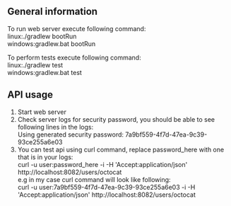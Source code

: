 ## General information

To run web server execute following command:</br>
linux:./gradlew bootRun</br>
windows:gradlew.bat bootRun</br>

To perform tests execute following command:</br>
linux:./gradlew test</br>
windows:gradlew.bat test</br>

## API usage

1. Start web server
2. Check server logs for security password, you should be able to see following lines in the logs:</br>
   Using generated security password: 7a9bf559-4f7d-47ea-9c39-93ce255a6e03
3. You can test api using curl command, replace password_here with one that is in your logs:</br>
   curl -u user:password_here -i -H 'Accept:application/json' http://localhost:8082/users/octocat</br>
   e.g in my case curl command will look like following:</br>
   curl -u user:7a9bf559-4f7d-47ea-9c39-93ce255a6e03 -i -H 'Accept:application/json' http://localhost:8082/users/octocat
